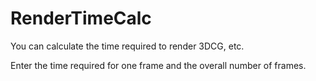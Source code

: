 # RenderTimeCalc

You can calculate the time required to render 3DCG, etc.

Enter the time required for one frame and the overall number of frames.
